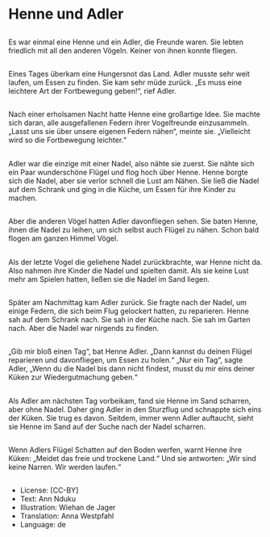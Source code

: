 # Henne und Adler

##
Es war einmal eine Henne und ein Adler, die Freunde waren. Sie lebten friedlich mit all den anderen Vögeln. Keiner von ihnen konnte fliegen.

##
Eines Tages überkam eine Hungersnot das Land. Adler musste sehr weit laufen, um Essen zu finden. Sie kam sehr müde zurück. „Es muss eine leichtere Art der Fortbewegung geben!“, rief Adler.

##
Nach einer erholsamen Nacht hatte Henne eine großartige Idee. Sie machte sich daran, alle ausgefallenen Federn ihrer Vogelfreunde einzusammeln. „Lasst uns sie über unsere eigenen Federn nähen“, meinte sie. „Vielleicht wird so die Fortbewegung leichter.“

##
Adler war die einzige mit einer Nadel, also nähte sie zuerst. Sie nähte sich ein Paar wunderschöne Flügel und flog hoch über Henne. Henne borgte sich die Nadel, aber sie verlor schnell die Lust am Nähen. Sie ließ die Nadel auf dem Schrank und ging in die Küche, um Essen für ihre Kinder zu machen.

##
Aber die anderen Vögel hatten Adler davonfliegen sehen. Sie baten Henne, ihnen die Nadel zu leihen, um sich selbst auch Flügel zu nähen. Schon bald flogen am ganzen Himmel Vögel.

##
Als der letzte Vogel die geliehene Nadel zurückbrachte, war Henne nicht da. Also nahmen ihre Kinder die Nadel und spielten damit. Als sie keine Lust mehr am Spielen hatten, ließen sie die Nadel im Sand liegen.

##
Später am Nachmittag kam Adler zurück. Sie fragte nach der Nadel, um einige Federn, die sich beim Flug gelockert hatten, zu reparieren. Henne sah auf dem Schrank nach. Sie sah in der Küche nach. Sie sah im Garten nach. Aber die Nadel war nirgends zu finden.

##
„Gib mir bloß einen Tag“, bat Henne Adler. „Dann kannst du deinen Flügel reparieren und davonfliegen, um Essen zu holen.“ „Nur ein Tag“, sagte Adler, „Wenn du die Nadel bis dann nicht findest, musst du mir eins deiner Küken zur Wiedergutmachung geben.“

##
Als Adler am nächsten Tag vorbeikam, fand sie Henne im Sand scharren, aber ohne Nadel. Daher ging Adler in den Sturzflug und schnappte sich eins der Küken. Sie trug es davon. Seitdem, immer wenn Adler auftaucht, sieht sie Henne im Sand auf der Suche nach der Nadel scharren.

##
Wenn Adlers Flügel Schatten auf den Boden werfen, warnt Henne ihre Küken: „Meidet das freie und trockene Land.“ Und sie antworten: „Wir sind keine Narren. Wir werden laufen.“

##
* License: [CC-BY]
* Text: Ann Nduku
* Illustration: Wiehan de Jager
* Translation: Anna Westpfahl
* Language: de
